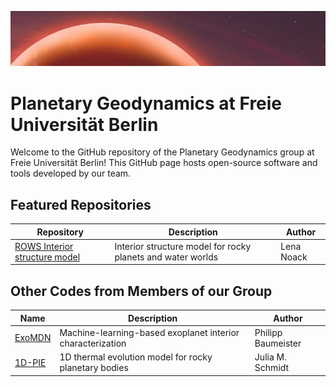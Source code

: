 ![Banner](assets/banner.png)
# Planetary Geodynamics at Freie Universität Berlin


Welcome to the GitHub repository of the Planetary Geodynamics group at Freie Universität Berlin!
This GitHub page hosts open-source software and tools developed by our team.

## Featured Repositories

| Repository | Description | Author |
|------------|-------------|--------|
| [ROWS Interior structure model](https://github.com/FUB-Planetary-Geodynamics/Interior-Structure-Model) | Interior structure model for rocky planets and water worlds | Lena Noack |

## Other Codes from Members of our Group

| Name | Description | Author |
|------|-------------|--------|
| [ExoMDN](https://github.com/philippbaumeister/ExoMDN) | Machine-learning-based exoplanet interior characterization | Philipp Baumeister |
| [1D-PIE](https://github.com/schmidtjm/1D-PIE) | 1D thermal evolution model for rocky planetary bodies | Julia M. Schmidt |

